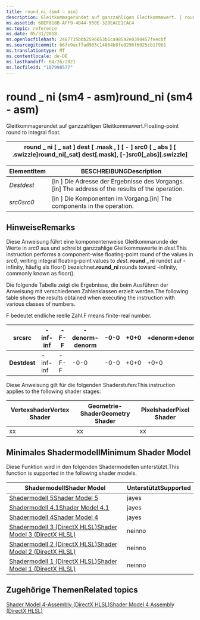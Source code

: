 ```yaml
---
title: round_ni (sm4 – asm)
description: Gleitkommagerundet auf ganzzahligen Gleitkommawert. | round_ni (sm4 – asm)
ms.assetid: 6DEF818B-AFF9-4B44-950E-320EACE1CAC4
ms.topic: reference
ms.date: 05/31/2018
ms.openlocfilehash: 2487715bbb2596653b1ca985a2e0390457feecbf
ms.sourcegitcommit: b6fe9acffad983c14864b8fe0296f6025cb1f961
ms.translationtype: MT
ms.contentlocale: de-DE
ms.lasthandoff: 04/26/2021
ms.locfileid: "107998577"
---
```

# <a name="round_ni-sm4---asm"></a><span data-ttu-id="7d690-104">round \_ ni (sm4 - asm)</span><span class="sxs-lookup"><span data-stu-id="7d690-104">round\_ni (sm4 - asm)</span></span>

<span data-ttu-id="7d690-105">Gleitkommagerundet auf ganzzahligen Gleitkommawert.</span><span class="sxs-lookup"><span data-stu-id="7d690-105">Floating-point round to integral float.</span></span>



| <span data-ttu-id="7d690-106">round \_ ni \[ \_ sat \] dest \[ .mask , \] \[ - \] src0 \[ \_ abs \] \[ .swizzle\]</span><span class="sxs-lookup"><span data-stu-id="7d690-106">round\_ni\[\_sat\] dest\[.mask\], \[-\]src0\[\_abs\]\[.swizzle\]</span></span> |
|------------------------------------------------------------------|



 



| <span data-ttu-id="7d690-107">Element</span><span class="sxs-lookup"><span data-stu-id="7d690-107">Item</span></span>                                                            | <span data-ttu-id="7d690-108">BESCHREIBUNG</span><span class="sxs-lookup"><span data-stu-id="7d690-108">Description</span></span>                                                    |
|-----------------------------------------------------------------|----------------------------------------------------------------|
| <span data-ttu-id="7d690-109"><span id="dest"></span><span id="DEST"></span>*Dest*</span><span class="sxs-lookup"><span data-stu-id="7d690-109"><span id="dest"></span><span id="DEST"></span>*dest*</span></span><br/> | <span data-ttu-id="7d690-110">\[in \] Die Adresse der Ergebnisse des Vorgangs.</span><span class="sxs-lookup"><span data-stu-id="7d690-110">\[in\] The address of the results of the operation.</span></span><br/> |
| <span data-ttu-id="7d690-111"><span id="src0"></span><span id="SRC0"></span>*src0*</span><span class="sxs-lookup"><span data-stu-id="7d690-111"><span id="src0"></span><span id="SRC0"></span>*src0*</span></span><br/> | <span data-ttu-id="7d690-112">\[in \] Die Komponenten im Vorgang.</span><span class="sxs-lookup"><span data-stu-id="7d690-112">\[in\] The components in the operation.</span></span><br/>             |



 

## <a name="remarks"></a><span data-ttu-id="7d690-113">Hinweise</span><span class="sxs-lookup"><span data-stu-id="7d690-113">Remarks</span></span>

<span data-ttu-id="7d690-114">Diese Anweisung führt eine komponentenweise Gleitkommarunde der Werte in *src0* aus und schreibt ganzzahlige Gleitkommawerte in *dest*.</span><span class="sxs-lookup"><span data-stu-id="7d690-114">This instruction performs a component-wise floating-point round of the values in *src0*, writing integral floating-point values to *dest*.</span></span> <span data-ttu-id="7d690-115">**round \_ ni** rundet auf -infinity, häufig als floor() bezeichnet.</span><span class="sxs-lookup"><span data-stu-id="7d690-115">**round\_ni** rounds toward -infinity, commonly known as floor().</span></span>

<span data-ttu-id="7d690-116">Die folgende Tabelle zeigt die Ergebnisse, die beim Ausführen der Anweisung mit verschiedenen Zahlenklassen erzielt werden.</span><span class="sxs-lookup"><span data-stu-id="7d690-116">The following table shows the results obtained when executing the instruction with various classes of numbers.</span></span>

<span data-ttu-id="7d690-117">F bedeutet endliche reelle Zahl.</span><span class="sxs-lookup"><span data-stu-id="7d690-117">F means finite-real number.</span></span>



| <span data-ttu-id="7d690-118">**src**</span><span class="sxs-lookup"><span data-stu-id="7d690-118">**src**</span></span>  | <span data-ttu-id="7d690-119">**-inf**</span><span class="sxs-lookup"><span data-stu-id="7d690-119">**-inf**</span></span> | <span data-ttu-id="7d690-120">**-F**</span><span class="sxs-lookup"><span data-stu-id="7d690-120">**-F**</span></span> | <span data-ttu-id="7d690-121">**-denorm**</span><span class="sxs-lookup"><span data-stu-id="7d690-121">**-denorm**</span></span> | <span data-ttu-id="7d690-122">**-0**</span><span class="sxs-lookup"><span data-stu-id="7d690-122">**-0**</span></span> | <span data-ttu-id="7d690-123">**+0**</span><span class="sxs-lookup"><span data-stu-id="7d690-123">**+0**</span></span> | <span data-ttu-id="7d690-124">**+denorm**</span><span class="sxs-lookup"><span data-stu-id="7d690-124">**+denorm**</span></span> | <span data-ttu-id="7d690-125">**+F**</span><span class="sxs-lookup"><span data-stu-id="7d690-125">**+F**</span></span> | <span data-ttu-id="7d690-126">**+inf**</span><span class="sxs-lookup"><span data-stu-id="7d690-126">**+inf**</span></span> | <span data-ttu-id="7d690-127">**NaN**</span><span class="sxs-lookup"><span data-stu-id="7d690-127">**NaN**</span></span> |
|----------|----------|--------|-------------|--------|--------|-------------|--------|----------|---------|
| <span data-ttu-id="7d690-128">**Dest**</span><span class="sxs-lookup"><span data-stu-id="7d690-128">**dest**</span></span> | <span data-ttu-id="7d690-129">-inf</span><span class="sxs-lookup"><span data-stu-id="7d690-129">-inf</span></span>     | <span data-ttu-id="7d690-130">-F</span><span class="sxs-lookup"><span data-stu-id="7d690-130">-F</span></span>     | <span data-ttu-id="7d690-131">-0</span><span class="sxs-lookup"><span data-stu-id="7d690-131">-0</span></span>          | <span data-ttu-id="7d690-132">-0</span><span class="sxs-lookup"><span data-stu-id="7d690-132">-0</span></span>     | <span data-ttu-id="7d690-133">+0</span><span class="sxs-lookup"><span data-stu-id="7d690-133">+0</span></span>     | <span data-ttu-id="7d690-134">+0</span><span class="sxs-lookup"><span data-stu-id="7d690-134">+0</span></span>          | <span data-ttu-id="7d690-135">+F</span><span class="sxs-lookup"><span data-stu-id="7d690-135">+F</span></span>     | <span data-ttu-id="7d690-136">+inf</span><span class="sxs-lookup"><span data-stu-id="7d690-136">+inf</span></span>     | <span data-ttu-id="7d690-137">NaN</span><span class="sxs-lookup"><span data-stu-id="7d690-137">NaN</span></span>     |



 

<span data-ttu-id="7d690-138">Diese Anweisung gilt für die folgenden Shaderstufen:</span><span class="sxs-lookup"><span data-stu-id="7d690-138">This instruction applies to the following shader stages:</span></span>



| <span data-ttu-id="7d690-139">Vertexshader</span><span class="sxs-lookup"><span data-stu-id="7d690-139">Vertex Shader</span></span> | <span data-ttu-id="7d690-140">Geometrie-Shader</span><span class="sxs-lookup"><span data-stu-id="7d690-140">Geometry Shader</span></span> | <span data-ttu-id="7d690-141">Pixelshader</span><span class="sxs-lookup"><span data-stu-id="7d690-141">Pixel Shader</span></span> |
|---------------|-----------------|--------------|
| <span data-ttu-id="7d690-142">x</span><span class="sxs-lookup"><span data-stu-id="7d690-142">x</span></span>             | <span data-ttu-id="7d690-143">x</span><span class="sxs-lookup"><span data-stu-id="7d690-143">x</span></span>               | <span data-ttu-id="7d690-144">x</span><span class="sxs-lookup"><span data-stu-id="7d690-144">x</span></span>            |



 

## <a name="minimum-shader-model"></a><span data-ttu-id="7d690-145">Minimales Shadermodell</span><span class="sxs-lookup"><span data-stu-id="7d690-145">Minimum Shader Model</span></span>

<span data-ttu-id="7d690-146">Diese Funktion wird in den folgenden Shadermodellen unterstützt.</span><span class="sxs-lookup"><span data-stu-id="7d690-146">This function is supported in the following shader models.</span></span>



| <span data-ttu-id="7d690-147">Shadermodell</span><span class="sxs-lookup"><span data-stu-id="7d690-147">Shader Model</span></span>                                              | <span data-ttu-id="7d690-148">Unterstützt</span><span class="sxs-lookup"><span data-stu-id="7d690-148">Supported</span></span> |
|-----------------------------------------------------------|-----------|
| [<span data-ttu-id="7d690-149">Shadermodell 5</span><span class="sxs-lookup"><span data-stu-id="7d690-149">Shader Model 5</span></span>](d3d11-graphics-reference-sm5.md)        | <span data-ttu-id="7d690-150">ja</span><span class="sxs-lookup"><span data-stu-id="7d690-150">yes</span></span>       |
| [<span data-ttu-id="7d690-151">Shadermodell 4.1</span><span class="sxs-lookup"><span data-stu-id="7d690-151">Shader Model 4.1</span></span>](dx-graphics-hlsl-sm4.md)              | <span data-ttu-id="7d690-152">ja</span><span class="sxs-lookup"><span data-stu-id="7d690-152">yes</span></span>       |
| [<span data-ttu-id="7d690-153">Shadermodell 4</span><span class="sxs-lookup"><span data-stu-id="7d690-153">Shader Model 4</span></span>](dx-graphics-hlsl-sm4.md)                | <span data-ttu-id="7d690-154">ja</span><span class="sxs-lookup"><span data-stu-id="7d690-154">yes</span></span>       |
| [<span data-ttu-id="7d690-155">Shadermodell 3 (DirectX HLSL)</span><span class="sxs-lookup"><span data-stu-id="7d690-155">Shader Model 3 (DirectX HLSL)</span></span>](dx-graphics-hlsl-sm3.md) | <span data-ttu-id="7d690-156">nein</span><span class="sxs-lookup"><span data-stu-id="7d690-156">no</span></span>        |
| [<span data-ttu-id="7d690-157">Shadermodell 2 (DirectX HLSL)</span><span class="sxs-lookup"><span data-stu-id="7d690-157">Shader Model 2 (DirectX HLSL)</span></span>](dx-graphics-hlsl-sm2.md) | <span data-ttu-id="7d690-158">nein</span><span class="sxs-lookup"><span data-stu-id="7d690-158">no</span></span>        |
| [<span data-ttu-id="7d690-159">Shadermodell 1 (DirectX HLSL)</span><span class="sxs-lookup"><span data-stu-id="7d690-159">Shader Model 1 (DirectX HLSL)</span></span>](dx-graphics-hlsl-sm1.md) | <span data-ttu-id="7d690-160">nein</span><span class="sxs-lookup"><span data-stu-id="7d690-160">no</span></span>        |



 

## <a name="related-topics"></a><span data-ttu-id="7d690-161">Zugehörige Themen</span><span class="sxs-lookup"><span data-stu-id="7d690-161">Related topics</span></span>

<dl> <dt>

[<span data-ttu-id="7d690-162">Shader Model 4-Assembly (DirectX HLSL)</span><span class="sxs-lookup"><span data-stu-id="7d690-162">Shader Model 4 Assembly (DirectX HLSL)</span></span>](dx-graphics-hlsl-sm4-asm.md)
</dt> </dl>

 

 





